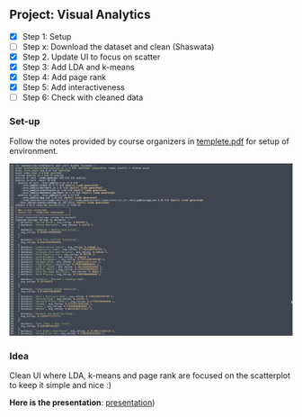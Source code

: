 ## Project: Visual Analytics

- [x] Step 1: Setup
- [ ] Step x: Download the dataset and clean (Shaswata)
- [x] Step 2. Update UI to focus on scatter
- [x] Step 3: Add LDA and k-means
- [x] Step 4: Add page rank
- [x] Step 5: Add interactiveness
- [ ] Step 6: Check with cleaned data

### Set-up

Follow the notes provided by course organizers in [templete.pdf](template.pdf) for setup of environment.

![Server up and running!](img/setup-complete.png)

### Idea

Clean UI where LDA, k-means and page rank are focused on the
scatterplot to keep it simple and nice :)

**Here is the presentation**: [presentation](presentation-project-1.pdf))
